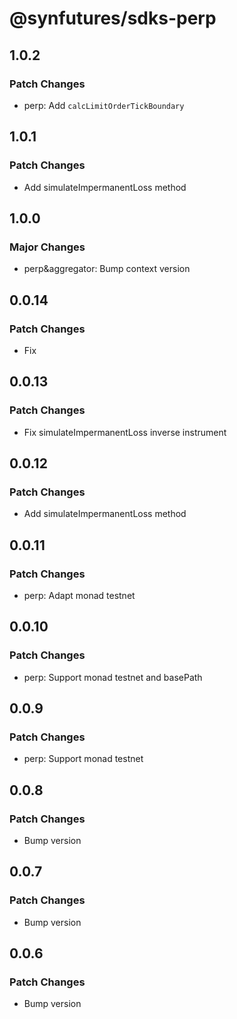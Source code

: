 # @synfutures/sdks-perp

## 1.0.2

### Patch Changes

- perp: Add `calcLimitOrderTickBoundary`

## 1.0.1

### Patch Changes

- Add simulateImpermanentLoss method

## 1.0.0

### Major Changes

- perp&aggregator: Bump context version

## 0.0.14

### Patch Changes

- Fix

## 0.0.13

### Patch Changes

- Fix simulateImpermanentLoss inverse instrument

## 0.0.12

### Patch Changes

- Add simulateImpermanentLoss method

## 0.0.11

### Patch Changes

- perp: Adapt monad testnet

## 0.0.10

### Patch Changes

- perp: Support monad testnet and basePath

## 0.0.9

### Patch Changes

- perp: Support monad testnet

## 0.0.8

### Patch Changes

- Bump version

## 0.0.7

### Patch Changes

- Bump version

## 0.0.6

### Patch Changes

- Bump version
